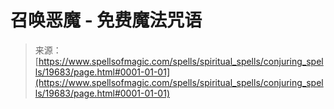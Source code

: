 <!--yml

分类: 未分类

日期: 2024-06-12 19:01:52

-->

# 召唤恶魔 - 免费魔法咒语

> 来源：[https://www.spellsofmagic.com/spells/spiritual_spells/conjuring_spells/19683/page.html#0001-01-01](https://www.spellsofmagic.com/spells/spiritual_spells/conjuring_spells/19683/page.html#0001-01-01)
